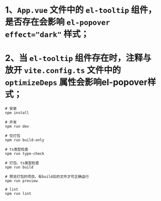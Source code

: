 # 1、`App.vue` 文件中的 `el-tooltip` 组件，是否存在会影响 `el-popover effect="dark"` 样式；

# 2、当 `el-tooltip` 组件存在时，注释与放开 `vite.config.ts` 文件中的 `optimizeDeps` 属性会影响el-popover样式；

```
# 安装
npm install

# 开发
npm run dev

# 仅打包
npm run build-only

# ts类型检查
npm run type-check

# 打包、ts类型检查
npm run build

# 预览打包的项目，有build后的文件才可正确运行
npm run preview

# lint
npm run lint
```

